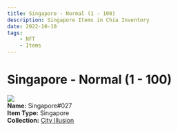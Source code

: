 ```yaml
---
title: Singapore - Normal (1 - 100)
description: Singapore Items in Chia Inventory
date: 2022-10-10
tags:
    - NFT
    - Items
---
```


# Singapore - Normal (1 - 100)
<div class="item_thumbnail">
<img loading="lazy" src="https://n4asunridnfkszdiv5nsocrvtqw7fp6rg54modwwxthvw3sk.arweave.net/bwEqNi-gbS-qlkaK9bJwo1nC3yv9E3eMcO1rzPW25KQ"><br/>
<div><strong>Name:</strong> Singapore#027</div>
<div><strong>Item Type:</strong> Singapore</div>
<div><strong>Collection:</strong> <a href="https://www.spacescan.io/xch/nft/collection/col1lend2dcn558km4wcwta4xnkfv3xpcmlp9kyt0m909emvfxechlyqdl5ndg">City Illusion</a></div>
</div>

